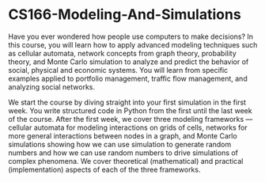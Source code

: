 # CS166-Modeling-And-Simulations

Have you ever wondered how people use computers to make decisions? In this course, you will learn how to apply
advanced modeling techniques such as cellular automata, network concepts from graph theory, probability theory,
and Monte Carlo simulation to analyze and predict the behavior of social, physical and economic systems. You will
learn from specific examples applied to portfolio management, traffic flow management, and analyzing social
networks.


We start the course by diving straight into your first simulation in the first week. You write structured code in Python
from the first until the last week of the course. After the first week, we cover three modeling frameworks — cellular
automata for modeling interactions on grids of cells, networks for more general interactions between nodes in a
graph, and Monte Carlo simulations showing how we can use simulation to generate random numbers and how we
can use random numbers to drive simulations of complex phenomena. We cover theoretical (mathematical) and
practical (implementation) aspects of each of the three frameworks.
